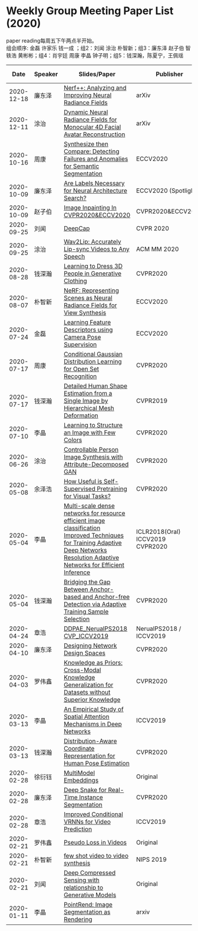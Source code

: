 # Weekly Group Meeting Paper List (2020)
paper reading每周五下午两点半开始。   
组会顺序: 金磊 许家乐 钱一成 ；组2：刘闻  涂治 朴智新；组3：廉东泽 赵子伯 智轶浩 黄彬彬；组4：肖宇廷 周康  李晶 钟子明；组5：钱深瀚，陈夏宁，王佩瑶

| Date | Speaker | Slides/Paper | Publisher | Website / Code |
| ---- | ------- | ----- | --------- | -------------- |
| 2020-12-18 | 廉东泽 | [Nerf++: Analyzing and Improving Neural Radiance Fields](https://arxiv.org/pdf/2010.07492.pdf) | arXiv | [code](https://github.com/Kai-46/nerfplusplus) |
| 2020-12-11 | 涂治 | [Dynamic Neural Radiance Fields for Monocular 4D Facial Avatar Reconstruction](https://arxiv.org/pdf/2012.03065.pdf) | arXiv | [Project Homepage](https://gafniguy.github.io/4D-Facial-Avatars/) |
| 2020-10-16 | 周康 | [Synthesize then Compare: Detecting Failures and Anomalies for Semantic Segmentation](http://www.ecva.net/papers/eccv_2020/papers_ECCV/papers/123460137.pdf) | ECCV2020 | N/A |
| 2020-10-09 | 廉东泽 | [Are Labels Necessary for Neural Architecture Search?](https://arxiv.org/pdf/2003.12056.pdf) | ECCV2020 (Spotlight) | [code](https://github.com/facebookresearch/unnas) |
| 2020-10-09 | 赵子伯 | [Image Inpainting In CVPR2020&ECCV2020](./slides/201009groupmeeting.pptx) | CVPR2020&ECCV2020 | N/A |
| 2020-09-25 | 刘闻 | [DeepCap](./slides/deepcap.pptx) | CVPR 2020 |
| 2020-09-25 | 涂治 | [Wav2Lip: Accurately Lip-sync Videos to Any Speech](https://bhaasha.iiit.ac.in/lipsync/) | ACM MM 2020 | [code](https://github.com/Rudrabha/Wav2Lip)
| 2020-08-28 | 钱深瀚 | [Learning to Dress 3D People in Generative Clothing](https://openaccess.thecvf.com/content_CVPR_2020/html/Ma_Learning_to_Dress_3D_People_in_Generative_Clothing_CVPR_2020_paper.html) | CVPR2020 |
| 2020-08-07 | 朴智新 | [NeRF: Representing Scenes as Neural Radiance Fields for View Synthesis](https://arxiv.org/abs/2003.08934.pdf) | ECCV2020 | [code](https://github.com/bmild/nerf) |
| 2020-07-24 | 金磊 | [Learning Feature Descriptors using Camera Pose Supervision](https://arxiv.org/abs/2004.13324) | ECCV2020 | N/A |
| 2020-07-17 | 周康 | [Conditional Gaussian Distribution Learning for Open Set Recognition](https://openaccess.thecvf.com/content_CVPR_2020/papers/Sun_Conditional_Gaussian_Distribution_Learning_for_Open_Set_Recognition_CVPR_2020_paper.pdf) | CVPR2020 | N/A |
| 2020-07-17 | 钱深瀚 | [Detailed Human Shape Estimation from a Single Image by Hierarchical Mesh Deformation](https://openaccess.thecvf.com/content_CVPR_2019/papers/Zhu_Detailed_Human_Shape_Estimation_From_a_Single_Image_by_Hierarchical_CVPR_2019_paper.pdf) | CVPR2019 | [code](https://github.com/zhuhao-nju/hmd) |
| 2020-07-10 | 李晶 | [Learning to Structure an Image with Few Colors](https://arxiv.org/abs/2003.07848) | CVPR2020 | N/A |
| 2020-06-26 | 涂治 | [Controllable Person Image Synthesis with Attribute-Decomposed GAN](https://arxiv.org/abs/2003.12267) | CVPR2020 | [Code](https://github.com/menyifang/ADGAN) |
| 2020-05-08 | 余泽浩 | [How Useful is Self-Supervised Pretraining for Visual Tasks?](https://arxiv.org/pdf/2003.14323.pdf) | CVPR2020 | [Code](https://www.github.com/princeton-vl/selfstudy)|
| 2020-05-04 | 李晶 | [Multi-scale dense networks for resource efficient image classification<br>](https://arxiv.org/abs/1703.09844)[Improved Techniques for Training Adaptive Deep Networks<br>](http://openaccess.thecvf.com/content_ICCV_2019/papers/Li_Improved_Techniques_for_Training_Adaptive_Deep_Networks_ICCV_2019_paper.pdf)[Resolution Adaptive Networks for Efficient Inference](https://arxiv.org/abs/2003.07326) | ICLR2018(Oral)<br> ICCV2019<br> CVPR2020|<br>[Code](https://github.com/kalviny/IMTA)<br>[Code](https://github.com/yangle15/RANet-pytorch)|
| 2020-05-04 | 钱深瀚 | [Bridging the Gap Between Anchor-based and Anchor-free Detection via Adaptive Training Sample Selection](https://arxiv.org/abs/1912.02424) | CVPR2020 | [Code](https://github.com/sfzhang15/ATSS)|
| 2020-04-24 | 章浩 | [DDPAE_NerualPS2018](https://papers.nips.cc/paper/7333-learning-to-decompose-and-disentangle-representations-for-video-prediction.pdf)   [CVP_ICCV2019](http://openaccess.thecvf.com/content_ICCV_2019/papers/Ye_Compositional_Video_Prediction_ICCV_2019_paper.pdf) | NerualPS2018 / ICCV2019 | [DDPAE_code](https://github.com/jthsieh/DDPAE-video-prediction)  [CVP_code](https://github.com/JudyYe/CVP) |
| 2020-04-10 | 廉东泽 | [Designing Network Design Spaces](https://arxiv.org/pdf/2003.13678.pdf) | CVPR2020 | [code](https://github.com/facebookresearch/pycls) |
| 2020-04-03 | 罗伟鑫 | [Knowledge as Priors: Cross-Modal Knowledge Generalization for Datasets without Superior Knowledge](https://arxiv.org/pdf/2004.00176.pdf) | CVPR2020 | N/A |
| 2020-03-13 | 李晶 | [An Empirical Study of Spatial Attention Mechanisms in Deep Networks](http://openaccess.thecvf.com/content_ICCV_2019/html/Zhu_An_Empirical_Study_of_Spatial_Attention_Mechanisms_in_Deep_Networks_ICCV_2019_paper.html) | ICCV2019 | [code](https://github.com/open-mmlab/mmdetection/blob/1b5c991f771f37d24f63f3e5b45123167014102a/configs/empirical_attention/README.md) |
| 2020-03-13 | 钱深瀚 | [Distribution-Aware Coordinate Representation for Human Pose Estimation](https://arxiv.org/abs/1910.06278) | CVPR2020 | [code](https://github.com/ilovepose/DarkPose) |
| 2020-02-28 | 徐衍钰 | [MultiModel Embeddings](https://github.com/svip-lab/Weekly_Group_Meeting_Paper_List/blob/master/slides/Multimodal_embeddings_YanyuXU_2020_02_28.pptx) | Original | N/A |
| 2020-02-28 | 廉东泽 | [Deep Snake for Real-Time Instance Segmentation](https://arxiv.org/abs/2001.01629) | CVPR2020 | [code](https://github.com/zju3dv/snake/) |
| 2020-02-28 | 章浩 | [Improved Conditional VRNNs for Video Prediction](http://openaccess.thecvf.com/content_ICCV_2019/papers/Castrejon_Improved_Conditional_VRNNs_for_Video_Prediction_ICCV_2019_paper.pdf) | ICCV2019 | N/A |
| 2020-02-21 | 罗伟鑫 | [Pseudo Loss in Videos](https://github.com/svip-lab/Weekly_Group_Meeting_Paper_List/blob/master/slides/2020.2.21%20luo.pptx) | Original | N/A |
| 2020-02-21 | 朴智新 | [few shot video to video synthesis](https://arxiv.org/abs/1910.12713) | NIPS 2019 | [code](https://github.com/NVlabs/few-shot-vid2vid) |
| 2020-02-21 | 刘闻 | [Deep Compressed Sensing with relationship to Generative Models](slides/dcs_liuwen.pdf) | Original |  |
| 2020-01-11 | 李晶 | [PointRend: Image Segmentation as Rendering](https://arxiv.org/abs/1912.08193) | arxiv |

